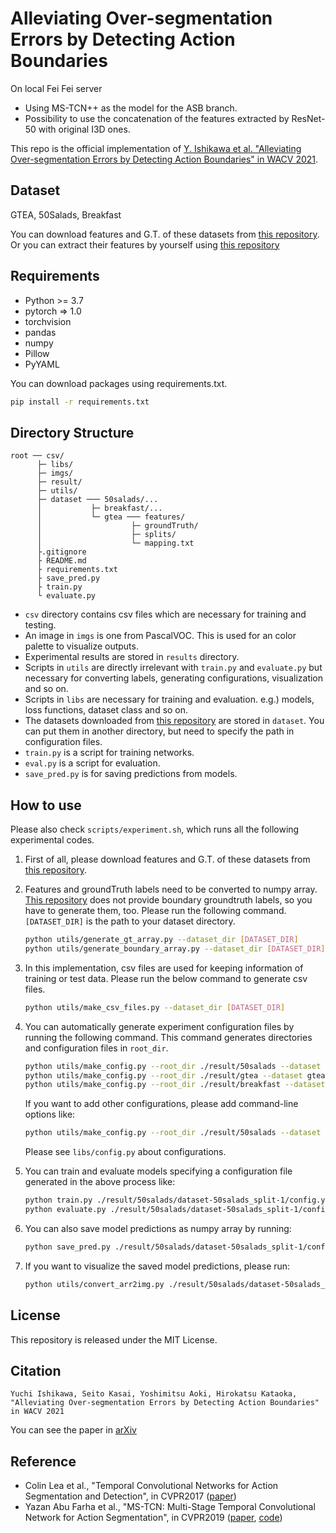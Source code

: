 # Alleviating Over-segmentation Errors by Detecting Action Boundaries

On local Fei Fei server

- Using MS-TCN++ as the model for the ASB branch.
- Possibility to use the concatenation of the features extracted by ResNet-50 with original I3D ones.


This repo is the official implementation of [Y. Ishikawa et al. "Alleviating Over-segmentation Errors by Detecting Action Boundaries" in WACV 2021](https://arxiv.org/abs/2007.06866).

## Dataset

GTEA, 50Salads, Breakfast  

You can download features and G.T. of these datasets from [this repository](https://github.com/yabufarha/ms-tcn).  
Or you can extract their features by yourself using [this repository](https://github.com/yiskw713/video_feature_extractor)

## Requirements

* Python >= 3.7
* pytorch => 1.0
* torchvision
* pandas
* numpy
* Pillow
* PyYAML

You can download packages using requirements.txt.  

```bash
pip install -r requirements.txt
```

## Directory Structure

```directory structure
root ── csv/
      ├─ libs/
      ├─ imgs/
      ├─ result/
      ├─ utils/
      ├─ dataset ─── 50salads/...
      │           ├─ breakfast/...
      │           └─ gtea ─── features/
      │                    ├─ groundTruth/
      │                    ├─ splits/
      │                    └─ mapping.txt
      ├.gitignore
      ├ README.md
      ├ requirements.txt
      ├ save_pred.py
      ├ train.py
      └ evaluate.py
```

* `csv` directory contains csv files which are necessary for training and testing.
* An image in `imgs` is one from PascalVOC. This is used for an color palette to visualize outputs.
* Experimental results are stored in `results` directory.
* Scripts in `utils` are directly irrelevant with `train.py` and `evaluate.py` but necessary for converting labels, generating configurations, visualization and so on.
* Scripts in `libs` are necessary for training and evaluation. e.g.) models, loss functions, dataset class and so on.
* The datasets downloaded from [this repository](https://github.com/yabufarha/ms-tcn) are stored in `dataset`.
  You can put them in another directory, but need to specify the path in configuration files.
* `train.py` is a script for training networks.
* `eval.py` is a script for evaluation.
* `save_pred.py` is for saving predictions from models.

## How to use

Please also check `scripts/experiment.sh`, which runs all the following experimental codes.

1. First of all, please download features and G.T. of these datasets from [this repository](https://github.com/yabufarha/ms-tcn).

1. Features and groundTruth labels need to be converted to numpy array. [This repository](https://github.com/yabufarha/ms-tcn) does not provide boundary groundtruth labels, so you have to generate them, too.
Please run the following command. `[DATASET_DIR]` is the path to your dataset directory.

    ```bash
    python utils/generate_gt_array.py --dataset_dir [DATASET_DIR]
    python utils/generate_boundary_array.py --dataset_dir [DATASET_DIR]
    ```

1. In this implementation, csv files are used for keeping information  of training or test data. Please run the below command to generate csv files.

    ```bash
    python utils/make_csv_files.py --dataset_dir [DATASET_DIR]
    ```

1. You can automatically generate experiment configuration files by running the following command. This command generates directories and configuration files in `root_dir`.

    ```bash
    python utils/make_config.py --root_dir ./result/50salads --dataset 50salads --split 1 2 3 4 5
    python utils/make_config.py --root_dir ./result/gtea --dataset gtea --split 1 2 3 4
    python utils/make_config.py --root_dir ./result/breakfast --dataset breakfast --split 1 2 3 4
    ```

    If you want to add other configurations, please add command-line options like:

    ```bash
    python utils/make_config.py --root_dir ./result/50salads --dataset 50salads --split 1 2 3 4 5 --learning_rate 0.1 0.01 0.001 0.0001
    ```

    Please see `libs/config.py` about configurations.

1. You can train and evaluate models specifying a configuration file generated in the above process like:

    ```bash
    python train.py ./result/50salads/dataset-50salads_split-1/config.yaml
    python evaluate.py ./result/50salads/dataset-50salads_split-1/config.yaml test
    ```

1. You can also save model predictions as numpy array by running:

    ```bash
    python save_pred.py ./result/50salads/dataset-50salads_split-1/config.yaml test
    ```

1. If you want to visualize the saved model predictions, please run:

    ```bash
    python utils/convert_arr2img.py ./result/50salads/dataset-50salads_split1/predictions
    ```

## License

This repository is released under the MIT License.

## Citation

```citation
Yuchi Ishikawa, Seito Kasai, Yoshimitsu Aoki, Hirokatsu Kataoka,
"Alleviating Over-segmentation Errors by Detecting Action Boundaries"
in WACV 2021
```

You can see the paper in [arXiv](https://arxiv.org/abs/2007.06866)

## Reference

* Colin Lea et al., "Temporal Convolutional Networks for Action Segmentation and Detection", in CVPR2017 ([paper](http://zpascal.net/cvpr2017/Lea_Temporal_Convolutional_Networks_CVPR_2017_paper.pdf))
* Yazan Abu Farha et al., "MS-TCN: Multi-Stage Temporal Convolutional Network for Action Segmentation", in CVPR2019 ([paper](http://openaccess.thecvf.com/content_CVPR_2019/papers/Abu_Farha_MS-TCN_Multi-Stage_Temporal_Convolutional_Network_for_Action_Segmentation_CVPR_2019_paper.pdf), [code](https://github.com/yabufarha/ms-tcn))
